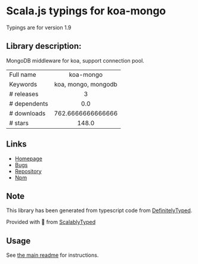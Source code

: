 
# Scala.js typings for koa-mongo

Typings are for version 1.9

## Library description:
MongoDB middleware for koa, support connection pool.

|                    |                 |
| ------------------ | :-------------: |
| Full name          | koa-mongo |
| Keywords           | koa, mongo, mongodb |
| # releases         | 3 |
| # dependents       | 0.0 |
| # downloads        | 762.6666666666666 |
| # stars            | 148.0 |

## Links
- [Homepage](https://github.com/nswbmw/koa-mongo#readme)
- [Bugs](https://github.com/nswbmw/koa-mongo/issues)
- [Repository](https://github.com/nswbmw/koa-mongo)
- [Npm](https://www.npmjs.com/package/koa-mongo)
    


## Note
This library has been generated from typescript code from [DefinitelyTyped](https://definitelytyped.org).

Provided with :purple_heart: from [ScalablyTyped](https://github.com/oyvindberg/ScalablyTyped)

## Usage
See [the main readme](../../readme.md) for instructions.


